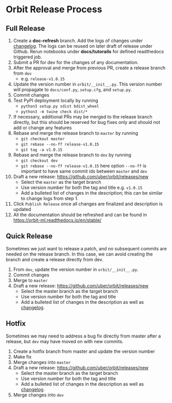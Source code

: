 # Orbit Release Process

## Full Release
1. Create a **doc-refresh** branch. Add the logs of changes under
   [changelog](https://github.com/uber/orbit/blob/dev/docs/changelog.rst).
   The logs can be reused on later draft of release under Github.
   Rerun notebooks under **docs/tutorails** for defined readthedocs triggered job.
2. Submit a PR for dev for the changes of any documentation.
3. After the approval and merge from previous PR, create a release branch from `dev`
    - e.g. `release-v1.0.15`
4. Update the version number in `orbit/__init__.py`. This version number will propagate to `docs/conf.py`, `setup.cfg`, and `setup.py`.
5. Commit changes
6. Test PyPI deployment locally by running
    - `python3 setup.py sdist bdist_wheel`
    - `python3 -m twine check dist/*`
7. If necessary, additional PRs may be merged to the release branch directly, but this should be reserved for bug fixes only and should not add or change any features
8. Rebase and merge the release branch to `master` by running
    - `git checkout master`
    - `git rebase --no-ff release-v1.0.15`
    - `git tag -a v1.0.15`
9. Rebase and merge the release branch to `dev` by running
    - `git checkout dev`
    - `git rebase --no-ff release-v1.0.15`
    here option `--no-ff` is important to have same commit ids between `master` and `dev`
10. Draft a new release: https://github.com/uber/orbit/releases/new
    - Select the `master` as the target branch
    - Use version number for both the tag and title e.g. `v1.0.15`
    - Add a bulleted list of changes in the description; this can be similar to change logs from step 1.
11. Click `Publish Release` once all changes are finalized and description is updated
12. All the documentation should be refreshed and can be found in https://orbit-ml.readthedocs.io/en/stable/


## Quick Release
Sometimes we just want to release a patch, and no subsequent commits are needed on the release branch.
In this case, we can avoid creating the branch and create a release directly from dev.

1. From `dev`, update the version number in `orbit/__init__.py`.
2. Commit changes
3. Merge to `master`
4. Draft a new release: https://github.com/uber/orbit/releases/new
    - Select the master branch as the target branch
    - Use version number for both the tag and title
    - Add a bulleted list of changes in the description as well as
      [changelog](https://github.com/uber/orbit/blob/dev/docs/changelog.rst).


## Hotfix
Sometimes we may need to address a bug fix directly from master after a release, but `dev` may have moved on with new commits.

1. Create a hotfix branch from master and update the version number
2. Make fix
3. Merge changes into `master`
4. Draft a new release: https://github.com/uber/orbit/releases/new
    - Select the master branch as the target branch
    - Use version number for both the tag and title
    - Add a bulleted list of changes in the description as well as
    [changelog](https://github.com/uber/orbit/blob/dev/docs/changelog.rst).
5. Merge changes into `dev`
